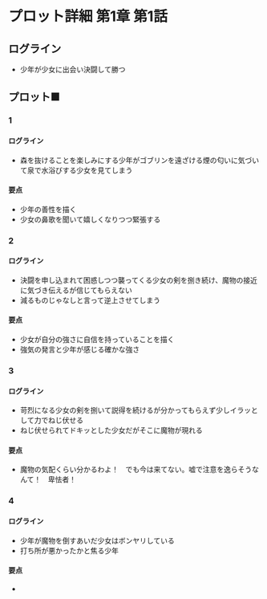 # プロット詳細 第1章 第1話
## ログライン
- 少年が少女に出会い決闘して勝つ

## プロット■
### 1
#### ログライン
- 森を抜けることを楽しみにする少年がゴブリンを遠ざける煙の匂いに気づいて泉で水浴びする少女を見てしまう

#### 要点
- 少年の善性を描く
- 少女の鼻歌を聞いて嬉しくなりつつ緊張する

### 2
#### ログライン
- 決闘を申し込まれて困惑しつつ襲ってくる少女の剣を捌き続け、魔物の接近に気づき伝えるが信じてもらえない
- 減るものじゃなしと言って逆上させてしまう

#### 要点
- 少女が自分の強さに自信を持っていることを描く
- 強気の発言と少年が感じる確かな強さ

### 3
#### ログライン
- 苛烈になる少女の剣を捌いて説得を続けるが分かってもらえず少しイラッとして力でねじ伏せる
- ねじ伏せられてドキッとした少女だがそこに魔物が現れる

#### 要点
- 魔物の気配くらい分かるわよ！　でも今は来てない。嘘で注意を逸らそうなんて！　卑怯者！

### 4
#### ログライン
- 少年が魔物を倒すあいだ少女はボンヤリしている
- 打ち所が悪かったかと焦る少年

#### 要点
- 
